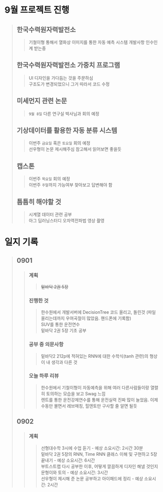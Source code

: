 # 9월 프로젝트 진행
>## 한국수력원자력발전소
>> 기철이형 통해서 열화상 이미지를 통한 자동 예측 시스템 개발사항 인수인계 받는중      
>## 한국수력원자력발전소 가중치 프로그램
>> UI 디자인을 가다듬는 것을 주문하심<br>
>> 구조도가 변경되었으니 그거 따라서 코드 수정
>## 미세먼지 관련 논문
>> `9월 8일` 다른 연구실 박사님과 회의 예정
>## 기상데이터를 활용한 자동 분류 시스템
>> 이번주 `금요일` 혹은 `토요일` 회의 예정</br>
>> 선우형이 논문 제시해주심 참고해서 읽어보면 좋을듯
>## 캡스톤
>> 이번주 `목요일` 회의 예정</br>
>> 이번주 `주말`까지 가능여부 찾아보고 답변해야 함
>## 틈틈히 해야할 것
>> 시계열 데이터 관련 공부</br>
>> 아그 딥러닝스터디 오차역전파법 영상 촬영</br>

# 일지 기록
>## 0901
>>### 계획
>>> ~~밑바닥 2권 5장~~
>>### 진행한 것
>>> 한수원에서 개발서버에 DecisionTree 코드 올리고, 돌린것 (파일 올리는데까지 우여곡절이 많았음. 핸드폰에 기록함)</br>
>>> SUV를 통한 운전연수</br>
>>> 밑바닥 2권 5장 기초 공부
>>### 공부 중 의문사항
>>> 밑바닥2 212p에 적혀있는 RNN에 대한 수학식(tanh 관련)의 형상이 내 생각과 다른 것
>>### 오늘 하루 리뷰
>>> 한수원에서 기철이형이 자동예측을 위해 여러 다른사람들이랑 열렬히 토의하는 모습을 보고 Swag 느낌</br>
>>> 렌트를 통한 운전강제연수를 통해 운전실력 진짜 많이 늘었음. 이제 수동만 몰면서 레브매칭, 힐앤토만 구사할 줄 알면 될듯</br>
>## 0902
>>### 계획
>>> 선형대수학 3시에 수업 듣기 - 예상 소요시간: 2시간 30분</br>
>>> 밑바닥 2권 5장의 RNN, Time RNN 클래스 이해 및 구현하고 5장 끝내기 - 예상 소요시간: 6시간</br>
>>> 부트스트랩 다시 공부한 이후, 어떻게 깔끔하게 디자인 해낼 것인지 문형이와 토의 - 예상 소요시간: 3시간</br>
>>> 선우형이 제시해 준 논문 공부하고 아이패드에 정리 - 예상 소요시간: 2시간</br>
